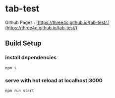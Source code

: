 # tab-test
Github Pages :  [https://three4c.github.io/tab-test/.](https://three4c.github.io/tab-test/)

## Build Setup
### install dependencies
```
npm i
```

### serve with hot reload at localhost:3000
```
npm run start
```
